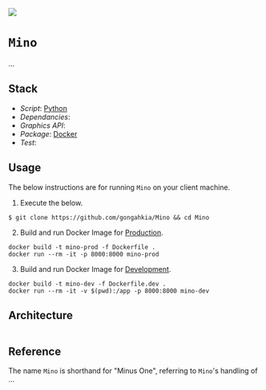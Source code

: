 [![](https://img.shields.io/badge/mino_1.0.0-passing-green)](https://github.com/gongahkia/mino/releases/tag/1.0.0)

# `Mino`

...

## Stack

* *Script*: [Python]()
* *Dependancies*: []()
* *Graphics API*: []()
* *Package*: [Docker]()
* *Test*: []()

## Usage


The below instructions are for running `Mino` on your client machine.

1. Execute the below.

```console
$ git clone https://github.com/gongahkia/Mino && cd Mino
```

2. Build and run Docker Image for [Production](./Dockerfile).

```console
docker build -t mino-prod -f Dockerfile .
docker run --rm -it -p 8000:8000 mino-prod
```

3. Build and run Docker Image for [Development](./Dockerfile.dev).

```console
docker build -t mino-dev -f Dockerfile.dev .
docker run --rm -it -v $(pwd):/app -p 8000:8000 mino-dev
```

## Architecture

```mermaid

```

## Reference

The name `Mino` is shorthand for "Minus One", referring to `Mino`'s handling of ...
